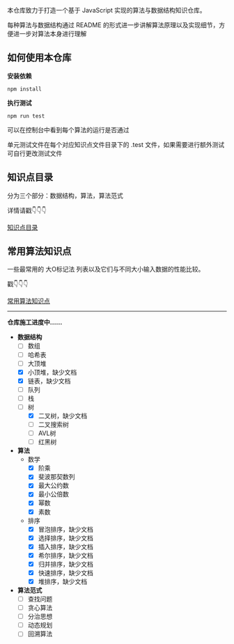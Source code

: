 本仓库致力于打造一个基于 JavaScript 实现的算法与数据结构知识仓库。

每种算法与数据结构通过 README 的形式进一步讲解算法原理以及实现细节，方便进一步对算法本身进行理解

## 如何使用本仓库

**安装依赖**
```
npm install
```
**执行测试**

```
npm run test
```
可以在控制台中看到每个算法的运行是否通过

单元测试文件在每个对应知识点文件目录下的 .test 文件，如果需要进行额外测试可自行更改测试文件

## 知识点目录

分为三个部分：数据结构，算法，算法范式

详情请戳👇👇👇

[知识点目录](FileStructure.md)

## 常用算法知识点
一些最常用的 大O标记法 列表以及它们与不同大小输入数据的性能比较。

戳👇👇👇

[常用算法知识点](Informations.md)

---

**仓库施工进度中……**
- **数据结构**
  - [ ] 数组
  - [ ] 哈希表
  - [ ] 大顶堆
  - [x] 小顶堆，缺少文档
  - [x] 链表，缺少文档
  - [ ] 队列
  - [ ] 栈
  - [ ] 树
    - [x] 二叉树，缺少文档
    - [ ] 二叉搜索树
    - [ ] AVL树
    - [ ] 红黑树

- **算法**
  - 数学
    - [x] 阶乘
    - [x] 斐波那契数列
    - [x] 最大公约数
    - [x] 最小公倍数
    - [x] 幂数
    - [x] 素数
  - 排序
    - [x] 冒泡排序，缺少文档
    - [x] 选择排序，缺少文档
    - [x] 插入排序，缺少文档
    - [x] 希尔排序，缺少文档
    - [x] 归并排序，缺少文档
    - [x] 快速排序，缺少文档
    - [x] 堆排序，缺少文档

- **算法范式**
  - [ ] 查找问题
  - [ ] 贪心算法
  - [ ] 分治思想
  - [ ] 动态规划
  - [ ] 回溯算法